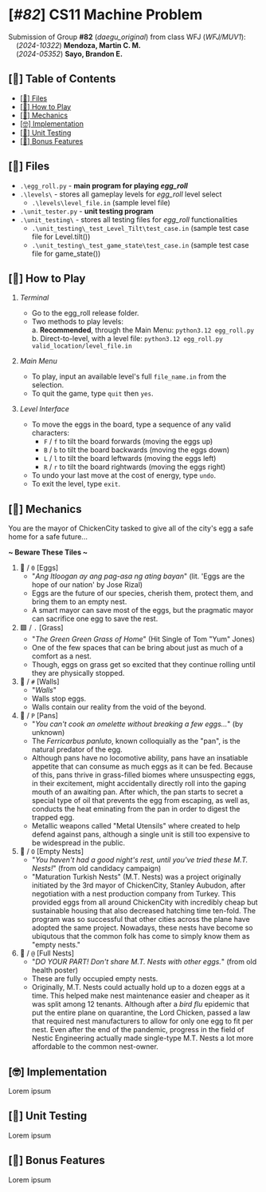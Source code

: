 # **[_#82_] CS11 Machine Problem**
Submission of Group **#82** (_daegu_original_) from class WFJ (_WFJ/MUV1_):\
&nbsp;&nbsp;&nbsp;&nbsp;(_2024-10322_) **Mendoza, Martin C. M.**\
&nbsp;&nbsp;&nbsp;&nbsp;(_2024-05352_) **Sayo, Brandon E.** 

## [📃] Table of Contents
<!-- no toc -->
- [[📂] Files](#📂-files)
- [[🥚] How to Play](#🥚-how-to-play)
- [[🎯] Mechanics](#🎯-mechanics)
- [[🤓] Implementation](#🤓-implementation)
- [[🧪] Unit Testing](#🧪-unit-testing)
- [[💞] Bonus Features](#💞-bonus-features)

## [📂] Files

- `.\egg_roll.py` - **main program for playing _egg_roll_**
- `.\levels\` - stores all gameplay levels for _egg_roll_ level select
  - `.\levels\level_file.in` (sample level file)
- `.\unit_tester.py` - **unit testing program**
- `.\unit_testing\` - stores all testing files for _egg_roll_ functionalities
  - `.\unit_testing\_test_Level_Tilt\test_case.in` (sample test case file for Level.tilt())
  - `.\unit_testing\_test_game_state\test_case.in` (sample test case file for game_state())


## [🥚] How to Play

1. _Terminal_

   - Go to the egg_roll release folder.
   - Two methods to play levels:\
     a. **Recommended**, through the Main Menu: `python3.12 egg_roll.py`\
     b. Direct-to-level, with a level file: `python3.12 egg_roll.py valid_location/level_file.in`

2. _Main Menu_
   - To play, input an available level's full `file_name.in` from the selection.
   - To quit the game, type `quit` then `yes`.

3. _Level Interface_
   - To move the eggs in the board, type a sequence of any valid characters:
     - `F` / `f` to tilt the board forwards    (moving the eggs up)
     - `B` / `b` to tilt the board backwards   (moving the eggs down)
     - `L` / `l` to tilt the board leftwards   (moving the eggs left)
     - `R` / `r` to tilt the board rightwards  (moving the eggs right)
   - To undo your last move at the cost of energy, type `undo`.
   - To exit the level, type `exit`.


## [🎯] Mechanics

You are the mayor of ChickenCity tasked to give all of the city's egg a safe home for a safe future...

**~ Beware These Tiles ~**
1. 🥚 / `0` [Eggs]
   - "_Ang Itloogan ay ang pag-asa ng ating bayan_" (lit. 'Eggs are the hope of our nation' by Jose Rizal)
   - Eggs are the future of our species, cherish them, protect them, and bring them to an empty nest.
   - A smart mayor can save most of the eggs, but the pragmatic mayor can sacrifice one egg to save the rest.
2. 🟩 / `.` [Grass]
   - "_The Green Green Grass of Home_" (Hit Single of Tom "Yum" Jones)
   - One of the few spaces that can be bring about just as much of a comfort as a nest.
   - Though, eggs on grass get so excited that they continue rolling until they are physically stopped.
3. 🧱 / `#` [Walls]
   - "_Walls_"
   - Walls stop eggs.
   - Walls contain our reality from the void of the beyond.
4. 🍳 / `P` [Pans]
   - "_You can't cook an omelette without breaking a few eggs..._" (by unknown)
   - The _Ferricarbus panluto_, known colloquially as the "pan", is the natural predator of the egg.
   - Although pans have no locomotive ability, pans have an insatiable appetite that can consume as much eggs as it can be fed. Because of this, pans thrive in grass-filled biomes where unsuspecting eggs, in their excitement, might accidentally directly roll into the gaping mouth of an awaiting pan. After which, the pan starts to secret a special type of oil that prevents the egg from escaping, as well as, conducts the heat eminating from the pan in order to digest the trapped egg.
   - Metallic weapons called "Metal Utensils" where created to help defend against pans, although a single unit is still too expensive to be widespread in the public.
5. 🪹 / `O` [Empty Nests]
   - "_You haven't had a good night's rest, until you've tried these M.T. Nests!_" (from old candidacy campaign)
   - "Maturation Turkish Nests" (M.T. Nests) was a project originally initiated by the 3rd mayor of ChickenCity, Stanley Aubudon, after negotiation with a nest production company from Turkey. This provided eggs from all around ChickenCity with incredibly cheap but sustainable housing that also decreased hatching time ten-fold. The program was so successful that other cities across the plane have adopted the same project. Nowadays, these nests have become so ubiqutous that the common folk has come to simply know them as "empty nests."
6. 🪺 / `@` [Full Nests]
   - "_DO YOUR PART! Don't share M.T. Nests with other eggs._" (from old health poster)
   - These are fully occupied empty nests.
   - Originally, M.T. Nests could actually hold up to a dozen eggs at a time. This helped make nest maintenance easier and cheaper as it was split among 12 tenants. Although after a _bird flu_ epidemic that put the entire plane on quarantine, the Lord Chicken, passed a law that required nest manufacturers to allow for only one egg to fit per nest. Even after the end of the pandemic, progress in the field of Nestic Engineering actually made single-type M.T. Nests a lot more affordable to the common nest-owner.


## [🤓] Implementation

Lorem ipsum


## [🧪] Unit Testing

Lorem ipsum


## [💞] Bonus Features

Lorem ipsum
